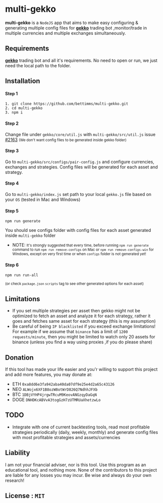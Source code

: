 # multi-gekko

<b>multi-gekko</b> is a `NodeJS` app that aims to make easy configuring & generating multiple config files for <b>[gekko](https://github.com/askmike/gekko)</b> trading bot 
,monitor/trade in multiple currencies and multiple exchanges simultaneously.

## Requirements

<b>[gekko](https://github.com/askmike/gekko)</b> trading bot and all it's requirements. No need to open or run, we just need the local path to the folder.


## Installation

#### Step 1
```
1. git clone https://github.com/bettimms/multi-gekko.git
2. cd multi-gekko
3. npm i
```
#### Step 2


Change file under `gekko/core/util.js` with `multi-gekko/src/util.js` issue [#2163](https://github.com/askmike/gekko/issues/2163)
<small>(We don't want config files to be generated inside gekko folder)</small>

#### Step 3

Go to `multi-gekko/src/configs/pair-config.js` and configure currencies, exchanges and strategies.
Config files will be generated for each asset and strategy.

#### Step 4

Go to `multi-gekko/index.js` set path to your local `gekko.js` file based on your `OS` (tested in Mac and Windows)

#### Step 5
```
npm run generate
```
You should see configs folder with config files for each asset generated inside `multi-gekko` folder

- NOTE: <small>It's strongly suggested that every time, before running `npm run generate` command to run `npm run remove-configs` on Mac 
or `npm run remove-configs-win` for Windows, except on very first time or when `configs` folder is not generated yet!
</small>


#### Step 6
```
npm run run-all
```
<small>(or check `package.json` `scripts` tag to see other generated options for each asset)</small>


## Limitations
- If you set multiple strategies per asset then gekko might not be optimized to fetch an asset and analyze it for each strategy, rather it goes and fetches same asset for each strategy (this is my assumption)
- Be careful of being `IP blacklisted` if you exceed exchange limitations! For example if we assume that `binance` has a limit of `1200` `requests/minute`, then you might be limited to watch only 20 assets for binance (unless you find a way using proxies ,if you do please share)

## Donation
If this tool has made your life easier and you'r willing to support this project and add more features, you may donate at:

- ETH  `0xa8dd6e3fa942aba40da07df9e25e4d2a65c43126`
- NEO  `ALWojx6XF1B8ozW8otWrD826Q7NdhhJFXb`
- BTC `1DBjVYHP4jrgwTRcuM9KeovANGzqyDaGqN`
- DOGE `DNHDKcABVvA3togGzH7zUTMRUaXhetzwLo`



## TODO
- Integrate with one of current backtesting tools, read most profitable strategies periodically (daily, weekly, monthly) and generate config files with most profitable strategies and assets/currencies


## Liability
I am not your financial adviser, nor is this tool. Use this program as an educational tool, and nothing more. None of the contributors to this project are liable for any losses you may incur. Be wise and always do your own research!

## License : `MIT`
